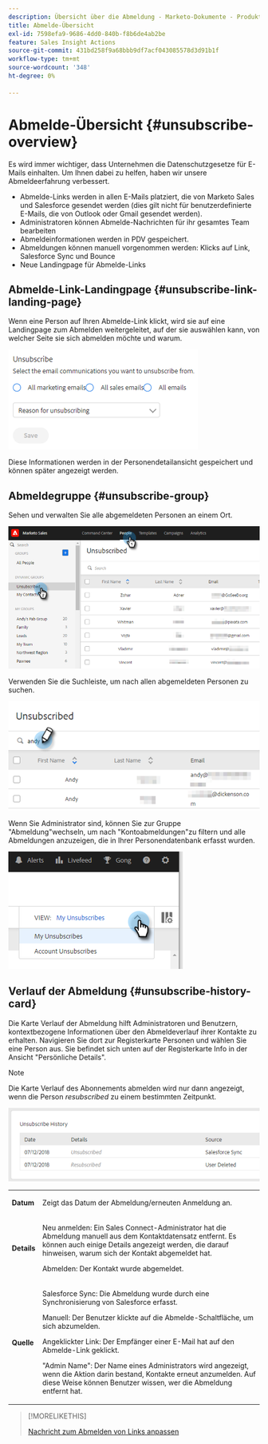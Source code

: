 ```yaml
---
description: Übersicht über die Abmeldung - Marketo-Dokumente - Produktdokumentation
title: Abmelde-Übersicht
exl-id: 7598efa9-9686-4dd0-840b-f8b6de4ab2be
feature: Sales Insight Actions
source-git-commit: 431bd258f9a68bbb9df7acf043085578d3d91b1f
workflow-type: tm+mt
source-wordcount: '348'
ht-degree: 0%

---
```


# Abmelde-Übersicht {#unsubscribe-overview}

Es wird immer wichtiger, dass Unternehmen die Datenschutzgesetze für E-Mails einhalten. Um Ihnen dabei zu helfen, haben wir unsere Abmeldeerfahrung verbessert.

* Abmelde-Links werden in allen E-Mails platziert, die von Marketo Sales und Salesforce gesendet werden (dies gilt nicht für benutzerdefinierte E-Mails, die von Outlook oder Gmail gesendet werden).
* Administratoren können Abmelde-Nachrichten für ihr gesamtes Team bearbeiten
* Abmeldeinformationen werden in PDV gespeichert.
* Abmeldungen können manuell vorgenommen werden: Klicks auf Link, Salesforce Sync und Bounce
* Neue Landingpage für Abmelde-Links

## Abmelde-Link-Landingpage {#unsubscribe-link-landing-page}

Wenn eine Person auf Ihren Abmelde-Link klickt, wird sie auf eine Landingpage zum Abmelden weitergeleitet, auf der sie auswählen kann, von welcher Seite sie sich abmelden möchte und warum.

![](assets/unsubscribe-overview-1.png)

Diese Informationen werden in der Personendetailansicht gespeichert und können später angezeigt werden.

## Abmeldegruppe {#unsubscribe-group}

Sehen und verwalten Sie alle abgemeldeten Personen an einem Ort.

![](assets/unsubscribe-overview-2.png)

Verwenden Sie die Suchleiste, um nach allen abgemeldeten Personen zu suchen.

![](assets/unsubscribe-overview-3.png)

Wenn Sie Administrator sind, können Sie zur Gruppe &quot;Abmeldung&quot;wechseln, um nach &quot;Kontoabmeldungen&quot;zu filtern und alle Abmeldungen anzuzeigen, die in Ihrer Personendatenbank erfasst wurden.

![](assets/unsubscribe-overview-4.png)

## Verlauf der Abmeldung {#unsubscribe-history-card}

Die Karte Verlauf der Abmeldung hilft Administratoren und Benutzern, kontextbezogene Informationen über den Abmeldeverlauf ihrer Kontakte zu erhalten. Navigieren Sie dort zur Registerkarte Personen und wählen Sie eine Person aus. Sie befindet sich unten auf der Registerkarte Info in der Ansicht &quot;Persönliche Details&quot;.

>[!NOTE]
>
>Die Karte Verlauf des Abonnements abmelden wird nur dann angezeigt, wenn die Person _resubscribed_ zu einem bestimmten Zeitpunkt.

![](assets/unsubscribe-overview-5.png)

<table> 
 <colgroup> 
  <col> 
  <col> 
 </colgroup> 
 <tbody> 
  <tr> 
   <td><strong>Datum</strong></td> 
   <td><p>Zeigt das Datum der Abmeldung/erneuten Anmeldung an.</p></td> 
  </tr> 
  <tr> 
   <td><strong>Details</strong></td> 
   <td><p>Neu anmelden: Ein Sales Connect-Administrator hat die Abmeldung manuell aus dem Kontaktdatensatz entfernt. Es können auch einige Details angezeigt werden, die darauf hinweisen, warum sich der Kontakt abgemeldet hat.</p><p>Abmelden: Der Kontakt wurde abgemeldet.</p></td> 
  </tr> 
  <tr> 
   <td><strong>Quelle</strong></td> 
   <td><p>Salesforce Sync: Die Abmeldung wurde durch eine Synchronisierung von Salesforce erfasst.</p><p>Manuell: Der Benutzer klickte auf die Abmelde-Schaltfläche, um sich abzumelden.</p><p>Angeklickter Link: Der Empfänger einer E-Mail hat auf den Abmelde-Link geklickt.</p><p>"Admin Name": Der Name eines Administrators wird angezeigt, wenn die Aktion darin bestand, Kontakte erneut anzumelden. Auf diese Weise können Benutzer wissen, wer die Abmeldung entfernt hat.</p></td> 
  </tr> 
 </tbody> 
</table>

>[!MORELIKETHIS]
>
>[Nachricht zum Abmelden von Links anpassen](/help/marketo/product-docs/marketo-sales-insight/actions/email/unsubscribes/customize-unsubscribe-link-message.md)
